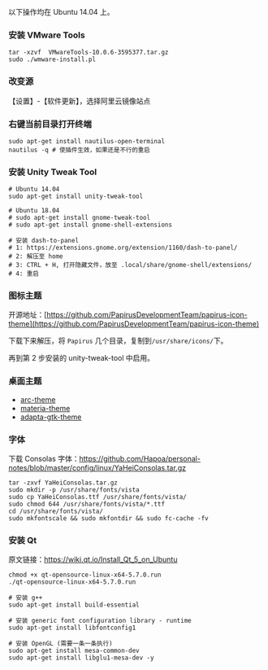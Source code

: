 以下操作均在 Ubuntu 14.04 上。

### 安装 VMware Tools

```
tar -xzvf  VMwareTools-10.0.6-3595377.tar.gz
sudo ./wmware-install.pl
```

### 改变源

【设置】-【软件更新】，选择阿里云镜像站点

### 右键当前目录打开终端

```
sudo apt-get install nautilus-open-terminal
nautilus -q # 使插件生效，如果还是不行的重启
```

### 安装 Unity Tweak Tool

```
# Ubuntu 14.04
sudo apt-get install unity-tweak-tool

# Ubuntu 18.04
# sudo apt-get install gnome-tweak-tool
# sudo apt-get install gnome-shell-extensions

# 安装 dash-to-panel
# 1: https://extensions.gnome.org/extension/1160/dash-to-panel/
# 2: 解压至 home
# 3: CTRL + H, 打开隐藏文件，放至 .local/share/gnome-shell/extensions/
# 4: 重启
```

### 图标主题

开源地址：[https://github.com/PapirusDevelopmentTeam/papirus-icon-theme](https://github.com/PapirusDevelopmentTeam/papirus-icon-theme)

下载下来解压，将 `Papirus` 几个目录，复制到`/usr/share/icons/`下。

再到第 2 步安装的 unity-tweak-tool 中启用。

### 桌面主题

 - [arc-theme](https://github.com/NicoHood/arc-theme)
 - [materia-theme](https://github.com/nana-4/materia-theme)
 - [adapta-gtk-theme](https://github.com/adapta-project/adapta-gtk-theme)

### 字体

下载 Consolas 字体：https://github.com/Hapoa/personal-notes/blob/master/config/linux/YaHeiConsolas.tar.gz

```
tar -zxvf YaHeiConsolas.tar.gz
sudo mkdir -p /usr/share/fonts/vista
sudo cp YaHeiConsolas.ttf /usr/share/fonts/vista/
sudo chmod 644 /usr/share/fonts/vista/*.ttf
cd /usr/share/fonts/vista/
sudo mkfontscale && sudo mkfontdir && sudo fc-cache -fv
```

### 安装 Qt

原文链接：https://wiki.qt.io/Install_Qt_5_on_Ubuntu

```
chmod +x qt-opensource-linux-x64-5.7.0.run
./qt-opensource-linux-x64-5.7.0.run

# 安装 g++ 
sudo apt-get install build-essential

# 安装 generic font configuration library - runtime
sudo apt-get install libfontconfig1

# 安装 OpenGL (需要一条一条执行)
sudo apt-get install mesa-common-dev
sudo apt-get install libglu1-mesa-dev -y
```
